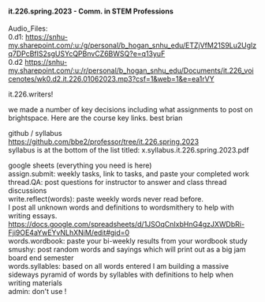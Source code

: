 #### it.226.spring.2023 - Comm. in STEM Professions

Audio_Files: <only valid for school email>  
0.d1:
https://snhu-my.sharepoint.com/:u:/g/personal/b_hogan_snhu_edu/ETZjVfM21S9Lu2Uglzq7DPcBfIS2sgUSYcQPBnvCZ6BWSQ?e=q13yuF  
0.d2
https://snhu-my.sharepoint.com/:u:/r/personal/b_hogan_snhu_edu/Documents/it.226_voicenotes/wk0.d2.it.226.01062023.mp3?csf=1&web=1&e=ea1rVY  


it.226.writers! 

we made a number of key decisions including what assignments to post on brightspace. Here are the course key links. best brian  

github / syllabus  
https://github.com/bbe2/professor/tree/it.226.spring.2023  
syllabus is at the bottom of the list titled: x.syllabus.it.226.spring.2023.pdf   
 
google sheets (everything you need is here)  
assign.submit: weekly tasks, link to tasks, and paste your completed work  
thread.QA: post questions for instructor to answer and class thread discussions   
write.reflect(words): paste weekly words never read before.   
I post all unknown words and definitions to wordsmithery to help with writing essays.  
https://docs.google.com/spreadsheets/d/1JSOqCnIxbHnG4gzJXWDbRi-Fji9OE4aYwEYvNLhXNiM/edit#gid=0  
words.wordbook: paste your bi-weekly results from your wordbook study  
smushy: post random words and sayings which will print out as a big jam board end semester  
words.syllables: based on all words entered I am building a massive sideways pyramid of words by syllables with definitions to help when writing materials  
admin: don't use !  
